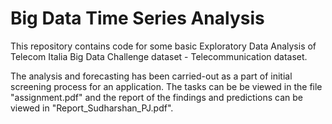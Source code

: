 # Big Data Time Series Analysis

This repository contains code for some basic Exploratory Data Analysis of Telecom Italia Big Data Challenge dataset - Telecommunication dataset.

The analysis and forecasting has been carried-out as a part of initial screening process for an application. The tasks can be be viewed in the file "assignment.pdf" and the report of the findings and predictions can be viewed in "Report_Sudharshan_PJ.pdf".